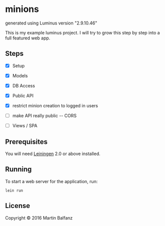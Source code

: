 # minions

generated using Luminus version "2.9.10.46"

This is my example luminus project. I will try to grow this step by
step into a full featured web app.


## Steps

* [x] Setup
* [x] Models
* [x] DB Access
* [x] Public API
* [x] restrict minion creation to logged in users
* [ ] make API really public -- CORS
* [ ] Views / SPA


## Prerequisites

You will need [Leiningen][1] 2.0 or above installed.

[1]: https://github.com/technomancy/leiningen


## Running

To start a web server for the application, run:

    lein run


## License

Copyright © 2016 Martin Balfanz
